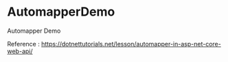 # AutomapperDemo
Automapper Demo

Reference : https://dotnettutorials.net/lesson/automapper-in-asp-net-core-web-api/

